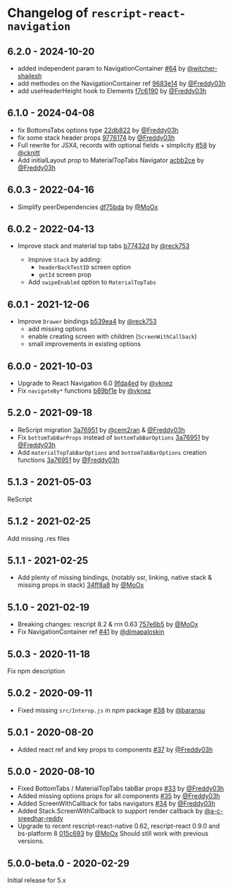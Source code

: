 # Changelog of `rescript-react-navigation`

## 6.2.0 - 2024-10-20

- added independent param to NavigationContainer [#64](https://github.com/rescript-react-native/rescript-react-navigation/pull/64) by [@witcher-shailesh](https://github.com/witcher-shailesh)
- add methodes on the NavigationContainer ref [9683e14](https://github.com/rescript-react-native/rescript-react-navigation/commit/9683e140d63dccbd14867180a26e58d86f5b65df) by [@Freddy03h](https://github.com/Freddy03h)
- add useHeaderHeight hook to Elements [f7c6190](https://github.com/rescript-react-native/rescript-react-navigation/commit/f7c61906df8d9a09e0372e3a5f12e856619ae634) by [@Freddy03h](https://github.com/Freddy03h)

## 6.1.0 - 2024-04-08

- fix BottomsTabs options type [22db822](https://github.com/rescript-react-native/rescript-react-navigation/commit/22db8227688dd08f7e36810351ca3b646dcb0f1a) by [@Freddy03h](https://github.com/Freddy03h)
- fix some stack header props [9776174](https://github.com/rescript-react-native/rescript-react-navigation/commit/9776174ca6b030f8fcb6b4142d5d41c57519a00d) by [@Freddy03h](https://github.com/Freddy03h)
- Full rewrite for JSX4, records with optional fields + simplicity [#58](https://github.com/rescript-react-native/rescript-react-navigation/pull/58) by [@cknitt](https://github.com/cknitt)
- Add initialLayout prop to MaterialTopTabs Navigator [acbb2ce](https://github.com/rescript-react-native/rescript-react-navigation/commit/acbb2cec4ab7054fa185ed8b79fdd9d0e9dd9a2a) by [@Freddy03h](https://github.com/Freddy03h)

## 6.0.3 - 2022-04-16

- Simplify peerDependencies [df75bda](https://github.com/rescript-react-native/rescript-react-navigation/commit/df75bda) by [@MoOx](https://github.com/MoOx)

## 6.0.2 - 2022-04-13

- Improve stack and material top tabs [b77432d](https://github.com/rescript-react-native/rescript-react-navigation/commit/b77432d) by [@reck753](https://github.com/reck753)

  - Improve `Stack` by adding:
    - `headerBackTestID` screen option
    - `getId` screen prop
  - Add `swipeEnabled` option to `MaterialTopTabs`

## 6.0.1 - 2021-12-06

- Improve `Drawer` bindings [b539ea4](https://github.com/rescript-react-native/rescript-react-navigation/commit/b539ea4) by [@reck753](https://github.com/reck753)
  - add missing options
  - enable creating screen with children (`ScreenWithCallback`)
  - small improvements in existing options

## 6.0.0 - 2021-10-03

- Upgrade to React Navigation 6.0 [9fda4ed](https://github.com/rescript-react-native/rescript-react-navigation/commit/9fda4ed) by [@vknez](https://github.com/vknez)
- Fix `navigateBy*` functions [b89bf1e](https://github.com/rescript-react-native/rescript-react-navigation/commit/b89bf1e) by [@vknez](https://github.com/vknez)

## 5.2.0 - 2021-09-18

- ReScript migration [3a76951](https://github.com/rescript-react-native/rescript-react-navigation/commit/3a76951) by [@cem2ran](https://github.com/cem2ran) & [@Freddy03h](https://github.com/Freddy03h)
- Fix `bottomTabBarProps` instead of `bottomTabBarOptions` [3a76951](https://github.com/rescript-react-native/rescript-react-navigation/commit/3a76951) by [@Freddy03h](https://github.com/Freddy03h)
- Add `materialTopTabBarOptions` and `bottomTabBarOptions` creation functions [3a76951](https://github.com/rescript-react-native/rescript-react-navigation/commit/3a76951) by [@Freddy03h](https://github.com/Freddy03h)

## 5.1.3 - 2021-05-03

ReScript

## 5.1.2 - 2021-02-25

Add missing .res files

## 5.1.1 - 2021-02-25

- Add plenty of missing bindings, (notably ssr, linking, native stack & missing props in stack) [34ff8a8](https://github.com/rescript-react-native/rescript-react-navigation/commit/34ff8a8) by [@MoOx](https://github.com/MoOx)

## 5.1.0 - 2021-02-19

- Breaking changes: rescript 8.2 & rrn 0.63 [757e6b5](https://github.com/rescript-react-native/rescript-react-navigation/commit/757e6b5) by [@MoOx](https://github.com/MoOx)
- Fix NavigationContainer ref [#41](https://github.com/rescript-react-native/rescript-react-navigation/pull/41) by [@dimapaloskin](https://github.com/dimapaloskin)

## 5.0.3 - 2020-11-18

Fix npm description

## 5.0.2 - 2020-09-11

- Fixed missing `src/Interop.js` in npm package [#38](https://github.com/rescript-react-native/rescript-react-navigation/pull/38) by [@baransu](https://github.com/baransu)

## 5.0.1 - 2020-08-20

- Added react ref and key props to components [#37](https://github.com/rescript-react-native/rescript-react-navigation/pull/37) by [@Freddy03h](https://github.com/Freddy03h)

## 5.0.0 - 2020-08-10

- Fixed BottomTabs / MaterialTopTabs tabBar props [#33](https://github.com/rescript-react-native/rescript-react-navigation/pull/33) by [@Freddy03h](https://github.com/Freddy03h)
- Added missing options props for all components [#35](https://github.com/rescript-react-native/rescript-react-navigation/pull/35) by [@Freddy03h](https://github.com/Freddy03h)
- Added ScreenWithCallback for tabs navigators [#34](https://github.com/rescript-react-native/rescript-react-navigation/pull/34) by [@Freddy03h](https://github.com/Freddy03h)
- Added Stack.ScreenWithCallback to support render callback by [@a-c-sreedhar-reddy ](https://github.com/a-c-sreedhar-reddy)
- Upgrade to recent rescript-react-native 0.62, rescript-react 0.9.0 and bs-platform 8 [015c693](https://github.com/rescript-react-native/rescript-react-navigation/commit/015c693) by [@MoOx](https://github.com/MoOx)
  Should still work with previous versions.

## 5.0.0-beta.0 - 2020-02-29

Initial release for 5.x

